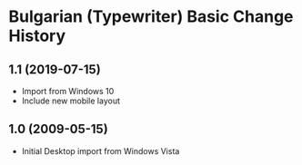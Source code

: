 Bulgarian (Typewriter) Basic Change History
====================

1.1 (2019-07-15)
----------------
* Import from Windows 10
* Include new mobile layout

1.0 (2009-05-15)
----------------------
* Initial Desktop import from Windows Vista
